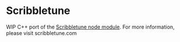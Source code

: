 # Scribbletune

WIP C++ port of the [Scribbletune node module](https://www.npmjs.com/package/scribbletune). For more information, please visit scribbletune.com